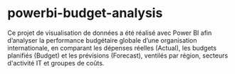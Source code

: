 # powerbi-budget-analysis
Ce projet de visualisation de données a été réalisé avec Power BI afin d’analyser la performance budgétaire globale d’une organisation internationale, en comparant les dépenses réelles (Actual), les budgets planifiés (Budget) et les prévisions (Forecast), ventilés par région, secteurs d'activité IT et groupes de coûts.
